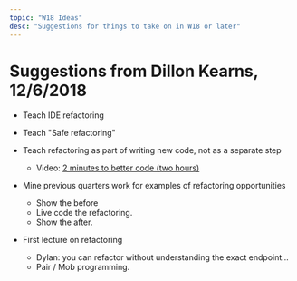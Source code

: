 ```yaml
---
topic: "W18 Ideas"
desc: "Suggestions for things to take on in W18 or later"
---
```


# Suggestions from Dillon Kearns, 12/6/2018

* Teach IDE refactoring
* Teach "Safe refactoring"
* Teach refactoring as part of writing new code, not as a separate step
    * Video: [2 minutes to better code (two hours)](https://www.youtube.com/watch?v=aWiwDdx_rdo)
* Mine previous quarters work for examples of refactoring opportunities
   * Show the before 
   * Live code the refactoring.
   * Show the after.
   
* First lecture on refactoring 
   * Dylan: you can refactor without understanding the exact endpoint...
   * Pair / Mob programming.
